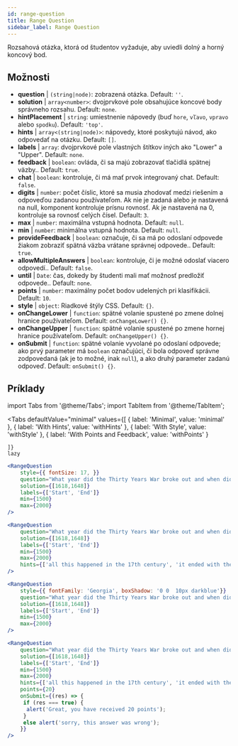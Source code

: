```yaml
---
id: range-question
title: Range Question
sidebar_label: Range Question
---
```


Rozsahová otázka, ktorá od študentov vyžaduje, aby uviedli dolný a horný koncový bod.

## Možnosti

* __question__ | `(string|node)`: zobrazená otázka. Default: `''`.
* __solution__ | `array<number>`: dvojprvkové pole obsahujúce koncové body správneho rozsahu. Default: `none`.
* __hintPlacement__ | `string`: umiestnenie nápovedy (buď `hore`, `vľavo`, `vpravo` alebo `spodku`). Default: `'top'`.
* __hints__ | `array<(string|node)>`: nápovedy, ktoré poskytujú návod, ako odpovedať na otázku. Default: `[]`.
* __labels__ | `array`: dvojprvkové pole vlastných štítkov iných ako "Lower" a "Upper". Default: `none`.
* __feedback__ | `boolean`: ovláda, či sa majú zobrazovať tlačidlá spätnej väzby.. Default: `true`.
* __chat__ | `boolean`: kontroluje, či má mať prvok integrovaný chat. Default: `false`.
* __digits__ | `number`: počet číslic, ktoré sa musia zhodovať medzi riešením a odpoveďou zadanou používateľom. Ak nie je zadaná alebo je nastavená na null, komponent kontroluje prísnu rovnosť. Ak je nastavená na 0, kontroluje sa rovnosť celých čísel. Default: `3`.
* __max__ | `number`: maximálna vstupná hodnota. Default: `null`.
* __min__ | `number`: minimálna vstupná hodnota. Default: `null`.
* __provideFeedback__ | `boolean`: označuje, či sa má po odoslaní odpovede žiakom zobraziť spätná väzba vrátane správnej odpovede.. Default: `true`.
* __allowMultipleAnswers__ | `boolean`: kontroluje, či je možné odoslať viacero odpovedí.. Default: `false`.
* __until__ | `Date`: čas, dokedy by študenti mali mať možnosť predložiť odpovede.. Default: `none`.
* __points__ | `number`: maximálny počet bodov udelených pri klasifikácii. Default: `10`.
* __style__ | `object`: Riadkové štýly CSS. Default: `{}`.
* __onChangeLower__ | `function`: spätné volanie spustené po zmene dolnej hranice používateľom. Default: `onChangeLower() {}`.
* __onChangeUpper__ | `function`: spätné volanie spustené po zmene hornej hranice používateľom. Default: `onChangeUpper() {}`.
* __onSubmit__ | `function`: spätné volanie vyvolané po odoslaní odpovede; ako prvý parameter má `boolean` označujúci, či bola odpoveď správne zodpovedaná (ak je to možné, inak `null`), a ako druhý parameter zadanú odpoveď. Default: `onSubmit() {}`.


## Príklady

import Tabs from '@theme/Tabs';
import TabItem from '@theme/TabItem';

<Tabs
    defaultValue="minimal"
    values={[
        { label: 'Minimal', value: 'minimal' },
        { label: 'With Hints', value: 'withHints' },
        { label: 'With Style', value: 'withStyle' },
        { label: 'With Points and Feedback', value: 'withPoints' }
        
    ]}
    lazy
>

<TabItem value="minimal">

```jsx live
<RangeQuestion
    style={{ fontSize: 17, }}
    question="What year did the Thirty Years War broke out and when did it?"
    solution={[1618,1648]}
    labels={['Start', 'End']}
    min={1500}
    max={2000}
/>
```

</TabItem>

<TabItem value="withHints">

```jsx live
<RangeQuestion
    question="What year did the Thirty Years War broke out and when did it?"
    solution={[1618,1648]}
    labels={['Start', 'End']}
    min={1500}
    max={2000}
    hints={['all this happened in the 17th century', 'it ended with the Peace of Westphalia in 1648']}
/>
```

</TabItem>

<TabItem value="withStyle">

```jsx live
<RangeQuestion
    style={{ fontFamily: 'Georgia', boxShadow: '0 0  10px darkblue'}}
    question="What year did the Thirty Years War broke out and when did it?"
    solution={[1618,1648]}
    labels={['Start', 'End']}
    min={1500}
    max={2000}
/>
```

</TabItem>

<TabItem value="withPoints">

```jsx live
<RangeQuestion
    question="What year did the Thirty Years War broke out and when did it?"
    solution={[1618,1648]}
    labels={['Start', 'End']}
    min={1500}
    max={2000}
    hints={['all this happened in the 17th century', 'it ended with the Peace of Westphalia in 1648']}
    points={20}
    onSubmit={(res) => {
     if (res === true) {
      alert('Great, you have received 20 points');
     }
     else alert('sorry, this answer was wrong');
    }}
/>
```

</TabItem>

</Tabs>
